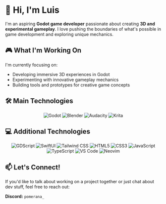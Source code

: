 # 👋 Hi, I'm Luis

I'm an aspiring **Godot game developer** passionate about creating **3D and experimental gameplay**. I love pushing the boundaries of what's possible in game development and exploring unique mechanics.

## 🎮 What I'm Working On

I'm currently focusing on:
- Developing immersive 3D experiences in Godot
- Experimenting with innovative gameplay mechanics
- Building tools and prototypes for creative game concepts

## 🛠️ Main Technologies

<div align="center">

![Godot](https://img.shields.io/badge/Godot-478CBF?style=for-the-badge&logo=godot-engine&logoColor=white)
![Blender](https://img.shields.io/badge/Blender-F5792A?style=for-the-badge&logo=blender&logoColor=white)
![Audacity](https://img.shields.io/badge/Audacity-0000CC?style=for-the-badge&logo=audacity&logoColor=white)
![Krita](https://img.shields.io/badge/Krita-203759?style=for-the-badge&logo=krita&logoColor=white)

</div>


## 💻 Additional Technologies

<div align="center">
  
![GDScript](https://img.shields.io/badge/GDScript-478CBF?style=flat-square&logo=godot-engine&logoColor=white)
![SwiftUI](https://img.shields.io/badge/SwiftUI-FA7343?style=flat-square&logo=swift&logoColor=white)
![Tailwind CSS](https://img.shields.io/badge/Tailwind_CSS-38B2AC?style=flat-square&logo=tailwind-css&logoColor=white)
![HTML5](https://img.shields.io/badge/HTML5-E34F26?style=flat-square&logo=html5&logoColor=white)
![CSS3](https://img.shields.io/badge/CSS3-1572B6?style=flat-square&logo=css3&logoColor=white)
![JavaScript](https://img.shields.io/badge/JavaScript-F7DF1E?style=flat-square&logo=javascript&logoColor=black)
![TypeScript](https://img.shields.io/badge/TypeScript-3178C6?style=flat-square&logo=typescript&logoColor=white)
![VS Code](https://img.shields.io/badge/VS_Code-007ACC?style=flat-square&logo=visual-studio-code&logoColor=white)
![Neovim](https://img.shields.io/badge/Neovim-57A143?style=flat-square&logo=neovim&logoColor=white)

</div>

## 📫 Let's Connect!

If you'd like to talk about working on a project together or just chat about dev stuff, feel free to reach out:

**Discord:** `pomerana_`
